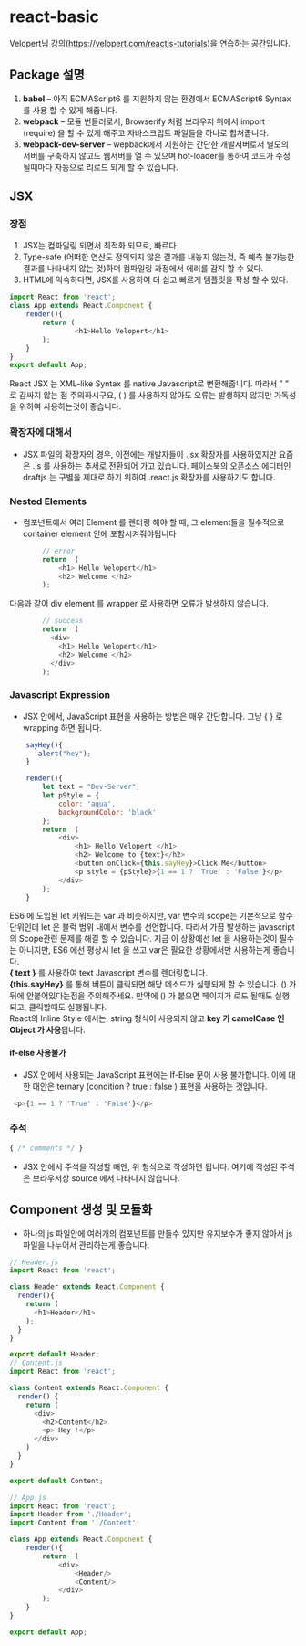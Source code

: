 # react-basic

Velopert님 강의(https://velopert.com/reactjs-tutorials)을 연습하는 공간입니다.

## Package 설명
1. **babel** – 아직 ECMAScript6 를 지원하지 않는 환경에서 ECMAScript6 Syntax를 사용 할 수 있게 해줍니다.
2. **webpack** – 모듈 번들러로서, Browserify 처럼 브라우저 위에서 import (require) 을 할 수 있게 해주고 자바스크립트 파일들을 하나로 합쳐줍니다.
3. **webpack-dev-server** – wepback에서 지원하는 간단한 개발서버로서 별도의 서버를 구축하지 않고도 웹서버를 열 수 있으며 hot-loader를 통하여 코드가 수정될때마다 자동으로 리로드 되게 할 수 있습니다.

## JSX
### 장점
1. JSX는 컴파일링 되면서 최적화 되므로, 빠르다
2. Type-safe (어떠한 연산도 정의되지 않은 결과를 내놓지 않는것, 즉 예측 불가능한 결과를 나타내지 않는 것)하며 컴파일링 과정에서 에러를 감지 할 수 있다.
3. HTML에 익숙하다면, JSX를 사용하여 더 쉽고 빠르게 템플릿을 작성 할 수 있다.

```javascript
import React from 'react';
class App extends React.Component {
    render(){
        return (
                <h1>Hello Velopert</h1>
        );
    }
}
export default App;
```
React JSX 는 XML-like Syntax 를 native Javascript로 변환해줍니다.  따라서 ” ” 로 감싸지 않는 점 주의하시구요, ( ) 를 사용하지 않아도 오류는 발생하지 않지만 가독성을 위하여 사용하는것이 좋습니다.

### 확장자에 대해서
- JSX 파일의 확장자의 경우, 이전에는 개발자들이 .jsx 확장자를 사용하였지만 요즘은 .js 를 사용하는 추세로 전환되어 가고 있습니다. 페이스북의 오픈소스 에디터인 draftjs 는 구별을 제대로 하기 위하여 .react.js 확장자를 사용하기도 합니다. 

### Nested Elements
- 컴포넌트에서 여러 Element 를 렌더링 해야 할 때, 그 element들을 필수적으로 container element 안에 포함시켜줘야됩니다

```javascript
        // error
        return  (
            <h1> Hello Velopert</h1>
            <h2> Welcome </h2>
        );
```
다음과 같이 div element 를 wrapper 로 사용하면 오류가 발생하지 않습니다.
```javascript
        // success
        return  (
          <div>
            <h1> Hello Velopert</h1>
            <h2> Welcome </h2>
          </div>  
        );
```

### Javascript Expression
- JSX 안에서, JavaScript 표현을 사용하는 방법은 매우 간단합니다. 그냥 { } 로 wrapping 하면 됩니다.

```javascript
    sayHey(){
       alert("hey");
    }

    render(){
        let text = "Dev-Server";
        let pStyle = {
            color: 'aqua',
            backgroundColor: 'black'
        };
        return  (
            <div>
                <h1> Hello Velopert </h1>
                <h2> Welcome to {text}</h2>
                <button onClick={this.sayHey}>Click Me</button>
                <p style = {pStyle}>{1 == 1 ? 'True' : 'False'}</p>
            </div>
        );
    }
```
 ES6 에 도입된 let 키워드는 var 과 비슷하지만, var 변수의 scope는 기본적으로 함수 단위인데 let 은 블럭 범위 내에서 변수를 선언합니다. 따라서 가끔 발생하는 javascript 의 Scope관련 문제를 해결 할 수 있습니다. 지금 이 상황에선 let 을 사용하는것이 필수는 아니지만, ES6 에선 평상시 let 을 쓰고 var은 필요한 상황에서만 사용하는게 좋습니다. 
 <br />
 **{ text }** 를 사용하여 text Javascript 변수를 렌더링합니다.
 <br />
 **{this.sayHey}** 를 통해 버튼이 클릭되면 해당 메소드가 실행되게 할 수 있습니다. () 가 뒤에 안붙어있다는점을 주의해주세요. 만약에 () 가 붙으면 페이지가 로드 될때도 실행되고, 클릭할때도 실행됩니다. 
 <br />
 React의 Inline Style 에서는, string 형식이 사용되지 않고 **key 가 camelCase 인 Object 가 사용**됩니다.

#### if-else 사용불가
 - JSX 안에서 사용되는 JavaScript 표현에는 If-Else 문이 사용 불가합니다. 이에 대한 대안은 ternary (condition ? true : false ) 표현을 사용하는 것입니다.

 ```javascript
  <p>{1 == 1 ? 'True' : 'False'}</p>
 ```

### 주석
```javascript
{ /* comments */ }
```
- JSX 안에서 주석을 작성할 때엔, 위 형식으로 작성하면 됩니다. 여기에 작성된 주석은 브라우저상 source 에서 나타나지 않습니다.

## Component 생성 및 모듈화
- 하나의 js 파일안에 여러개의 컴포넌트를 만들수 있지만 유지보수가 좋지 않아서 js파일을 나누어서 관리하는게 좋습니다.
```javascript
// Header.js
import React from 'react';

class Header extends React.Component {
  render(){
    return (
      <h1>Header</h1>      
    );
  }
}

export default Header;
// Content.js
import React from 'react';

class Content extends React.Component {
  render() {
    return (
      <div>
        <h2>Content</h2>
        <p> Hey !</p>
      </div>
    )
  }
}

export default Content;

// App.js
import React from 'react';
import Header from './Header';
import Content from './Content';

class App extends React.Component {
    render(){
        return  (
            <div>
                <Header/>
                <Content/>
            </div>
        );
    }
}

export default App;

```

